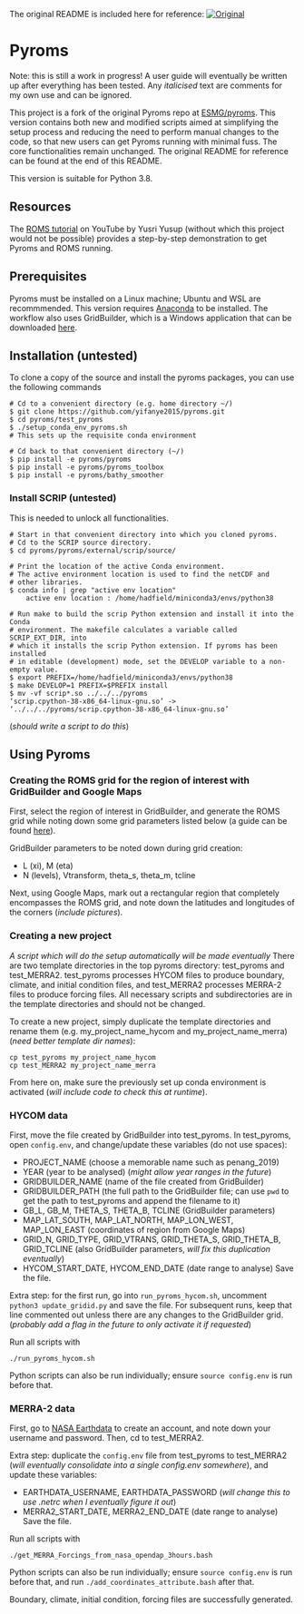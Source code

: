The original README is included here for reference:
[![Original](https://img.shields.io/badge/Original%20README-blue)](https://github.com/yifanye2015/pyroms/blob/main/README-original.md)

# Pyroms
Note: this is still a work in progress! A user guide will eventually be written up after everything has been tested. Any *italicised* text are comments for my own use and can be ignored.

This project is a fork of the original Pyroms repo at [ESMG/pyroms](https://github.com/ESMG/pyroms). This version contains both new and modified scripts aimed at simplifying the setup process and reducing the need to perform manual changes to the code, so that new users can get Pyroms running with minimal fuss. The core functionalities remain unchanged. The original README for reference can be found at the end of this README.

This version is suitable for Python 3.8.

## Resources
The [ROMS tutorial](https://www.youtube.com/playlist?list=PLBPoOsxO35OpUFOMoDUUcxf_XKXo-ugKY) on YouTube by Yusri Yusup (without which this project would not be possible) provides a step-by-step demonstration to get Pyroms and ROMS running.

## Prerequisites
Pyroms must be installed on a Linux machine; Ubuntu and WSL are recommmended. This version requires [Anaconda](https://www.anaconda.com/) to be installed. The workflow also uses GridBuilder, which is a Windows application that can be downloaded [here](https://austides.com/downloads/).

## Installation (untested)
To clone a copy of the source and install the pyroms packages, you can use the following commands
```
# Cd to a convenient directory (e.g. home directory ~/)
$ git clone https://github.com/yifanye2015/pyroms.git
$ cd pyroms/test_pyroms
$ ./setup_conda_env_pyroms.sh
# This sets up the requisite conda environment

# Cd back to that convenient directory (~/)
$ pip install -e pyroms/pyroms
$ pip install -e pyroms/pyroms_toolbox
$ pip install -e pyroms/bathy_smoother
```

### Install SCRIP (untested)
This is needed to unlock all functionalities.
```
# Start in that convenient directory into which you cloned pyroms.
# Cd to the SCRIP source directory.
$ cd pyroms/pyroms/external/scrip/source/

# Print the location of the active Conda environment.
# The active environment location is used to find the netCDF and
# other libraries.
$ conda info | grep "active env location"
    active env location : /home/hadfield/miniconda3/envs/python38

# Run make to build the scrip Python extension and install it into the Conda
# environment. The makefile calculates a variable called SCRIP_EXT_DIR, into
# which it installs the scrip Python extension. If pyroms has been installed
# in editable (development) mode, set the DEVELOP variable to a non-empty value.
$ export PREFIX=/home/hadfield/miniconda3/envs/python38
$ make DEVELOP=1 PREFIX=$PREFIX install
$ mv -vf scrip*.so ../../../pyroms
‘scrip.cpython-38-x86_64-linux-gnu.so’ -> ‘../../../pyroms/scrip.cpython-38-x86_64-linux-gnu.so’
```
(*should write a script to do this*)

## Using Pyroms
### Creating the ROMS grid for the region of interest with GridBuilder and Google Maps
First, select the region of interest in GridBuilder, and generate the ROMS grid while noting down some grid parameters listed below (a guide can be found [here](https://austides.com/wp-content/uploads/GridBuilder-v0.99.pdf)). 

GridBuilder parameters to be noted down during grid creation:
- L (xi), M (eta)
- N (levels), Vtransform, theta_s, theta_m, tcline

Next, using Google Maps, mark out a rectangular region that completely encompasses the ROMS grid, and note down the latitudes and longitudes of the corners (*include pictures*). 

### Creating a new project
*A script which will do the setup automatically will be made eventually*
There are two template directories in the top pyroms directory: test_pyroms and test_MERRA2. test_pyroms processes HYCOM files to produce boundary, climate, and initial condition files, and test_MERRA2 processes MERRA-2 files to produce forcing files. All necessary scripts and subdirectories are in the template directories and should not be changed. 

To create a new project, simply duplicate the template directories and rename them (e.g. my_project_name_hycom and my_project_name_merra) (*need better template dir names*):
```
cp test_pyroms my_project_name_hycom
cp test_MERRA2 my_project_name_merra
```

From here on, make sure the previously set up conda environment is activated (*will include code to check this at runtime*).
### HYCOM data
First, move the file created by GridBuilder into test_pyroms.
In test_pyroms, open `config.env`, and change/update these variables (do not use spaces):
- PROJECT_NAME (choose a memorable name such as penang_2019)
- YEAR (year to be analysed) (*might allow year ranges in the future*)
- GRIDBUILDER_NAME (name of the file created from GridBuilder)
- GRIDBUILDER_PATH (the full path to the GridBuilder file; can use `pwd` to get the path to test_pyroms and append the filename to it)
- GB_L, GB_M, THETA_S, THETA_B, TCLINE (GridBuilder parameters)
- MAP_LAT_SOUTH, MAP_LAT_NORTH, MAP_LON_WEST, MAP_LON_EAST (coordinates of region from Google Maps)
- GRID_N, GRID_TYPE, GRID_VTRANS, GRID_THETA_S, GRID_THETA_B, GRID_TCLINE (also GridBuilder parameters, *will fix this duplication eventually*)
- HYCOM_START_DATE, HYCOM_END_DATE (date range to analyse)
Save the file.

Extra step: for the first run, go into `run_pyroms_hycom.sh`, uncomment `python3 update_gridid.py` and save the file. For subsequent runs, keep that line commented out unless there are any changes to the GridBuilder grid. (*probably add a flag in the future to only activate it if requested*)

Run all scripts with
```
./run_pyroms_hycom.sh
```

Python scripts can also be run individually; ensure `source config.env` is run before that.

### MERRA-2 data
First, go to [NASA Earthdata](https://urs.earthdata.nasa.gov) to create an account, and note down your username and password. Then, cd to test_MERRA2.

Extra step: duplicate the `config.env` file from test_pyroms to test_MERRA2 (*will eventually consolidate into a single config.env somewhere*), and update these variables:
- EARTHDATA_USERNAME, EARTHDATA_PASSWORD (*will change this to use .netrc when I eventually figure it out*)
- MERRA2_START_DATE, MERRA2_END_DATE (date range to analyse)
Save the file.

Run all scripts with
```
./get_MERRA_Forcings_from_nasa_opendap_3hours.bash
```

Python scripts can also be run individually; ensure `source config.env` is run before that, and run `./add_coordinates_attribute.bash` after that.

Boundary, climate, initial condition, forcing files are successfully generated.

